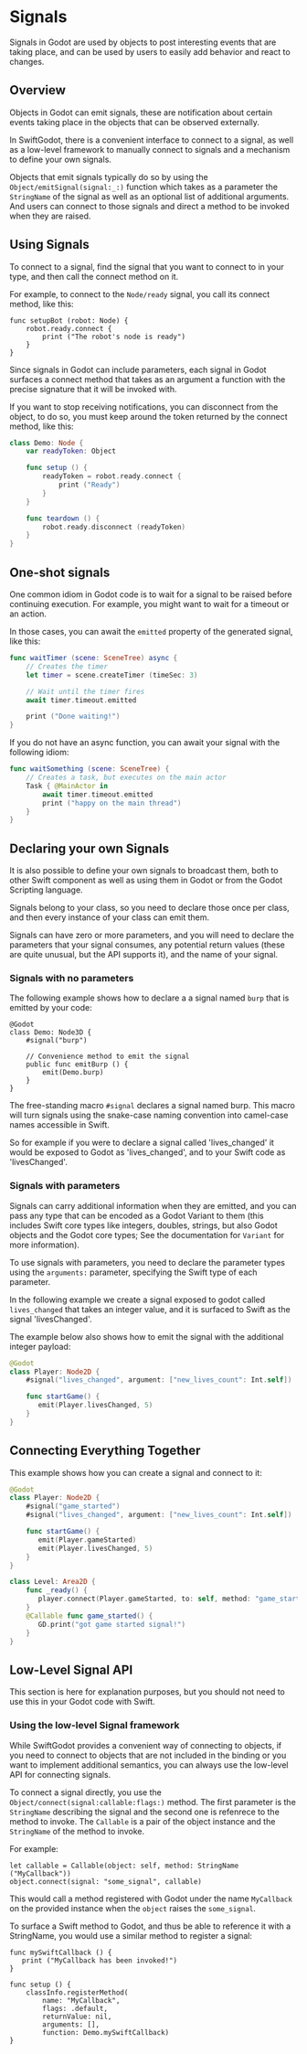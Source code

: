 # Signals

Signals in Godot are used by objects to post interesting events that are
taking place, and can be used by users to easily add behavior and react
to changes.

## Overview

Objects in Godot can emit signals, these are notification about certain
events taking place in the objects that can be observed externally.  

In SwiftGodot, there is a convenient interface to connect to a signal, as well
as a low-level framework to manually connect to signals and a mechanism to 
define your own signals.

Objects that emit signals typically do so by using the ``Object/emitSignal(signal:_:)``
function which takes as a parameter the ``StringName`` of the signal as well
as an optional list of additional arguments.   And users can connect to those
signals and direct a method to be invoked when they are raised.

## Using Signals

To connect to a signal, find the signal that you want to connect to in your
type, and then call the connect method on it.

For example, to connect to the ``Node/ready`` signal, you call its connect
method, like this:

```
func setupBot (robot: Node) {
    robot.ready.connect {
        print ("The robot's node is ready")
    }
}
```

Since signals in Godot can include parameters, each signal in Godot 
surfaces a connect method that takes as an argument a function with the
precise signature that it will be invoked with.


If you want to stop receiving notifications, you can disconnect from the
object, to do so, you must keep around the token returned by the connect
method, like this:

```swift
class Demo: Node {
    var readyToken: Object

    func setup () {
        readyToken = robot.ready.connect {
            print ("Ready")
        }
    }

    func teardown () {
        robot.ready.disconnect (readyToken)
    }
}
```

## One-shot signals

One common idiom in Godot code is to wait for a signal to be raised before 
continuing execution.   For example, you might want to wait for a timeout
or an action.

In those cases, you can await the `emitted` property of the generated
signal, like this:

```swift
func waitTimer (scene: SceneTree) async {
    // Creates the timer
    let timer = scene.createTimer (timeSec: 3)

    // Wait until the timer fires
    await timer.timeout.emitted

    print ("Done waiting!")
}
```

If you do not have an async function, you can await your signal with
the following idiom:

```swift
func waitSomething (scene: SceneTree) {
    // Creates a task, but executes on the main actor
    Task { @MainActor in
        await timer.timeout.emitted
        print ("happy on the main thread")
    }    
}
```

## Declaring your own Signals

It is also possible to define your own signals to broadcast them, both
to other Swift component as well as using them in Godot or from the 
Godot Scripting language.

Signals belong to your class, so you need to declare those once per class,
and then every instance of your class can emit them.

Signals can have zero or more parameters, and you will need to declare
the parameters that your signal consumes, any potential return values (these
are quite unusual, but the API supports it), and the name of your signal.

### Signals with no parameters

The following example shows how to declare a a signal named `burp` that
is emitted by your code:

```
@Godot
class Demo: Node3D {
    #signal("burp")

    // Convenience method to emit the signal
    public func emitBurp () {
        emit(Demo.burp)
    }
}
```

The free-standing macro `#signal` declares a signal named burp.   This macro
will turn signals using the snake-case naming convention into camel-case
names accessible in Swift.

So for example if you were to declare a signal called 'lives_changed' it
would be exposed to Godot as 'lives_changed', and to your Swift code as
'livesChanged'.

### Signals with parameters

Signals can carry additional information when they are emitted, and
you can pass any type that can be encoded as a Godot Variant to them
(this includes Swift core types like integers, doubles, strings, but
also Godot objects and the Godot core types;   See the documentation
for ``Variant`` for more information).

To use signals with parameters, you need to declare the parameter
types using the `arguments:` parameter, specifying the Swift type
of each parameter.


In the following example we create a signal exposed to godot called
`lives_changed` that takes an integer value, and it is surfaced to Swift as 
the signal 'livesChanged'.

The example below also shows how to emit the signal with the additional
integer payload:

```swift
@Godot 
class Player: Node2D {
    #signal("lives_changed", argument: ["new_lives_count": Int.self])

    func startGame() {
       emit(Player.livesChanged, 5)
    }
}
```

## Connecting Everything Together

This example shows how you can create a signal and connect to it:

```swift
@Godot 
class Player: Node2D {
    #signal("game_started")
    #signal("lives_changed", argument: ["new_lives_count": Int.self])

    func startGame() {
       emit(Player.gameStarted)
       emit(Player.livesChanged, 5)
    }
}

class Level: Area2D {
    func _ready() { 
       player.connect(Player.gameStarted, to: self, method: "game_started")
    }
    @Callable func game_started() { 
       GD.print("got game started signal!")
    }
}
```

## Low-Level Signal API

This section is here for explanation purposes, but you should not need
to use this in your Godot code with Swift.

### Using the low-level Signal framework

While SwiftGodot provides a convenient way of connecting to objects,
if you need to connect to objects that are not included in the binding
or you want to implement additional semantics, you can always use the
low-level API for connecting signals.

To connect a signal directly, you use the ``Object/connect(signal:callable:flags:)``
method.   The first parameter is the ``StringName`` describing the signal
and the second one is refenrece to the method to invoke.  The ``Callable``
is a pair of the object instance and the ``StringName`` of the method to invoke.

For example:

```
let callable = Callable(object: self, method: StringName ("MyCallback"))
object.connect(signal: "some_signal", callable)
```

This would call a method registered with Godot under the name `MyCallback`
on the provided instance when the `object` raises the `some_signal`.

To surface a Swift method to Godot, and thus be able to reference it with 
a StringName, you would use a similar method to register a signal:

```
func mySwiftCallback () {
   print ("MyCallback has been invoked!")
}

func setup () {
    classInfo.registerMethod(
        name: "MyCallback", 
        flags: .default, 
        returnValue: nil, 
        arguments: [], 
        function: Demo.mySwiftCallback)
}
```

